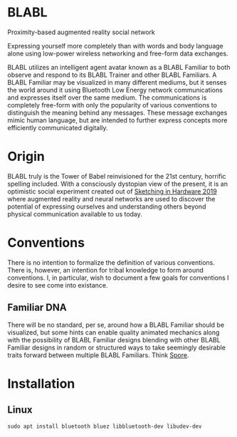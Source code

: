 # BLABL

Proximity-based augmented reality social network

Expressing yourself more completely than with words and body language alone
using low-power wireless networking and free-form data exchanges.

BLABL utilizes an intelligent agent avatar known as a BLABL Familiar to both
observe and respond to its BLABL Trainer and other BLABL Familiars. A BLABL
Familiar may be visualized in many different mediums, but it senses the world
around it using Bluetooth Low Energy network communications and expresses
itself over the same medium. The communications is completely free-form with
only the popularity of various conventions to distinguish the meaning behind
any messages. These message exchanges mimic human language, but are intended
to further express concepts more efficiently communicated digitally.

# Origin

BLABL truly is the Tower of Babel reinvisioned for the 21st century, horrific
spelling included. With a consciously dystopian view of the present, it is an
optimistic social experiment created out of [Sketching in Hardware 2019](http://sketching-in-hardware.com/)
where augmented reality and neural networks are used to discover the potential
of expressing ourselves and understanding others beyond physical communication
available to us today.

# Conventions

There is no intention to formalize the definition of various conventions. There
is, however, an intention for tribal knowledge to form around conventions. I,
in particular, wish to document a few goals for conventions I desire to see
come into existance.

## Familiar DNA

There will be no standard, per se, around how a BLABL Familiar should be
visualized, but some hints can enable quality animated mechanics along with the
possibility of BLABL Familiar designs blending with other BLABL Familiar
designs in random or structured ways to take seemingly desirable traits forward
between multiple BLABL Familiars. Think [Spore](https://en.wikipedia.org/wiki/Spore_\(2008_video_game\)).

# Installation

## Linux

```
sudo apt install bluetooth bluez libbluetooth-dev libudev-dev
```

